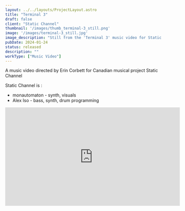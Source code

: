 ```yaml
---
layout: ../../layouts/ProjectLayout.astro
title: "Terminal 3"
draft: false
client: "Static Channel"
thumbnail: '/images/thumb_terminal-3_still.png'
image: '/images/terminal-3_still.jpg'
image_description: "Still from the 'Terminal 3' music video for Static Channel"
pubDate: 2024-01-24
status: released
description: ""
workType: ["Music Video"]
---
```


A music video directed by Erin Corbett for Canadian musical project Static Channel

Static Channel is :
- monautomaton - synth, visuals
- Alex Iso - bass, synth, drum programming

<iframe width="560" height="315" src="https://www.youtube-nocookie.com/embed/Qj_13nrL44w?si=PpaHNc4yY5cg-guH" title="YouTube video player" frameborder="0" allow="accelerometer; autoplay; clipboard-write; encrypted-media; gyroscope; picture-in-picture; web-share" referrerpolicy="strict-origin-when-cross-origin" allowfullscreen></iframe>